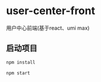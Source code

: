 # user-center-front

用户中心前端(基于react、umi max)

## 启动项目

```bash
npm install
```

```bash
npm start
```
